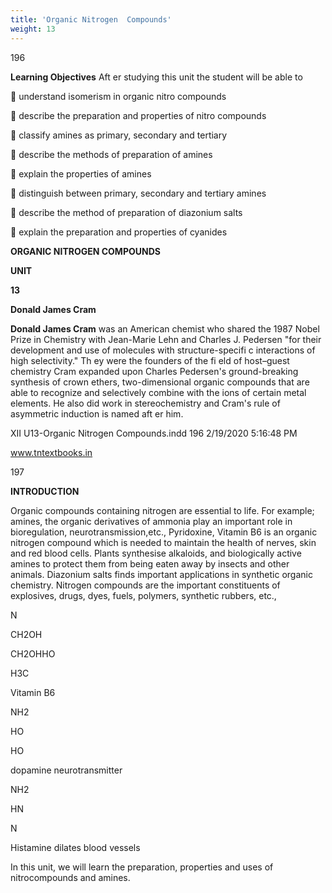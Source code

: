 ```yaml
---
title: 'Organic Nitrogen  Compounds'
weight: 13
---
```


  

196

**Learning Objectives** Aft er studying this unit the student will be able to

 understand isomerism in organic nitro compounds

 describe the preparation and properties of nitro compounds

 classify amines as primary, secondary and tertiary

 describe the methods of preparation of amines

 explain the properties of amines

 distinguish between primary, secondary and tertiary amines

 describe the method of preparation of diazonium salts

 explain the preparation and properties of cyanides

**ORGANIC NITROGEN COMPOUNDS**

**UNIT**

**13**

**Donald James Cram**

**Donald James Cram** was an American chemist who shared the 1987 Nobel Prize in Chemistry with Jean-Marie Lehn and Charles J. Pedersen "for their development and use of molecules with structure-specifi c interactions of high selectivity." Th ey were the founders of the fi eld of host–guest chemistry Cram expanded upon Charles Pedersen's ground-breaking synthesis of crown ethers, two-dimensional organic compounds that are able to recognize and selectively combine with the ions of certain metal elements. He also did work in stereochemistry and Cram's rule of asymmetric induction is named aft er him.

XII U13-Organic Nitrogen Compounds.indd 196 2/19/2020 5:16:48 PM

www.tntextbooks.in




  

197

**INTRODUCTION**

Organic compounds containing nitrogen are essential to life. For example; amines, the organic derivatives of ammonia play an important role in bioregulation, neurotransmission,etc., Pyridoxine, Vitamin B6 is an organic nitrogen compound which is needed to maintain the health of nerves, skin and red blood cells. Plants synthesise alkaloids, and biologically active amines to protect them from being eaten away by insects and other animals. Diazonium salts finds important applications in synthetic organic chemistry. Nitrogen compounds are the important constituents of explosives, drugs, dyes, fuels, polymers, synthetic rubbers, etc.,

N

CH2OH

CH2OHHO

H3C

Vitamin B6

NH2

HO

HO

dopamine neurotransmitter

NH2

HN

N

Histamine dilates blood vessels

In this unit, we will learn the preparation, properties and uses of nitrocompounds and amines.




